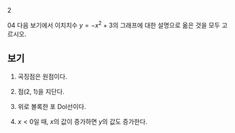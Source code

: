2

04 다음 보기에서 이치치수 $y=-x^2+3$의 그래프에 대한 설명으로 옮은 것을 모두 고르시오.

## 보기

1. 곡징점은 원점이다.

2. 점(2, 1)을 지단다.

3. 위로 볼록한 포 Dol선이다.

4. $x<0$일 때, $x$의 값이 증가하면 $y$의 값도 증가한다.